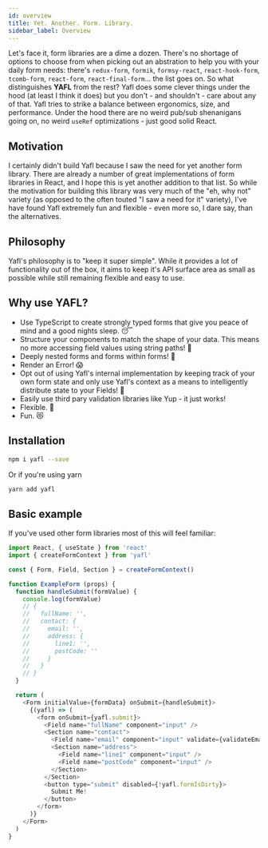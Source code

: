 ```yaml
---
id: overview
title: Yet. Another. Form. Library.
sidebar_label: Overview
--- 
```


Let's face it, form libraries are a dime a dozen. There's no shortage of options to choose from when picking out an abstration to help you with your daily form needs: there's `redux-form`, `formik`, `formsy-react`, `react-hook-form`, `tcomb-form`, `react-form`, `react-final-form`... the list goes on. So what distinguishes **YAFL** from the rest? Yafl does some clever things under the hood (at least I think it does) but you don't - and shouldn't - care about any of that. Yafl tries to strike a balance between ergonomics, size, and performance. Under the hood there are no weird pub/sub shenanigans going on, no weird `useRef` optimizations - just good solid React.

## Motivation

I certainly didn't build Yafl because I saw the need for yet another form library. There are already a number of great implementations of form libraries in React, and I hope this is yet another addition to that list. So while the motivation for building this library was very much of the "eh, why not" variety (as opposed to the often touted "I saw a need for it" variety), I've have found Yafl extremely fun and flexible - even more so, I dare say, than the alternatives.

## Philosophy

Yafl's philosophy is to "keep it super simple". While it provides a lot of functionality out of the box, it aims to keep it's API surface area as small as possible while still remaining flexible and easy to use.

## Why use YAFL?

* Use TypeScript to create strongly typed forms that give you peace of mind and a good nights sleep. 😴
* Structure your components to match the shape of your data. This means no more accessing field values using string paths! 🤯
* Deeply nested forms and forms within forms! 🎁
* Render an Error! 😱
* Opt out of using Yafl's internal implementation by keeping track of your own form state and only use Yafl's context as a means to intelligently distribute state to your Fields! 🚀
* Easily use third pary validation libraries like Yup - it just works!
* Flexible. 💪
* Fun. 😻

## Installation

```bash
npm i yafl --save
```

Or if you're using yarn
```bash
yarn add yafl
```

## Basic example

If you've used other form libraries most of this will feel familiar:

```js
import React, { useState } from 'react'
import { createFormContext } from 'yafl'

const { Form, Field, Section } = createFormContext()

function ExampleForm (props) {
  function handleSubmit(formValue) {
    console.log(formValue)
    // {
    //   fullName: '',
    //   contact: {
    //     email: '',
    //     address: {
    //       line1: '',
    //       postCode: ''
    //     }
    //   }
    // }
  }

  return (
    <Form initialValue={formData} onSubmit={handleSubmit}>
      {(yafl) => (
        <form onSubmit={yafl.submit}>
          <Field name="fullName" component="input" />
          <Section name="contact">
            <Field name="email" component="input" validate={validateEmail} />
            <Section name="address">
              <Field name="line1" component="input" />
              <Field name="postCode" component="input" />
            </Section>
          </Section>
          <button type="submit" disabled={!yafl.formIsDirty}>
            Submit Me!
          </button>
        </form>
      )}
    </Form>
  )
}
```

